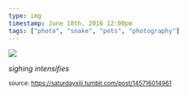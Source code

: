 ```yaml
---
type: img
timestamp: June 10th, 2016 12:00pm
tags: ["photo", "snake", "pets", "photography"]
---
```

<img src="https://saturdayxiii.github.io/media/145716014961.jpg"/>

*sighing intensifies*
 
  
<small>source: https://saturdayxiii.tumblr.com/post/145716014961</small>